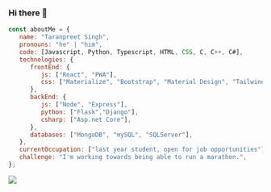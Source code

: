 ### Hi there 👋


```javascript
const aboutMe = {
   name: "Taranpreet Singh",
   pronouns: "he" | "him",
   code: [Javascript, Python, Typescript, HTML, CSS, C, C++, C#],
   technologies: {
      frontEnd: {
         js: ["React", "PWA"],
         css: ["Materialize", "Bootstrap", "Material Design", "Tailwind UI"]
      },
      backEnd: {
         js: ["Node", "Express"],
         python: ["Flask","Django"],
         csharp: ["Asp.net Core"],
      },
      databases: ["MongoDB", "mySQL", "SQLServer"],
   },
   currentOccupation: ["last year student, open for job opportunities"],
   challenge: "I'm working towards being able to run a marathon.",
};
```
<img  src="https://github-readme-stats.vercel.app/api?username=itstaranarora&&show_icons=true&theme=radical"/>


